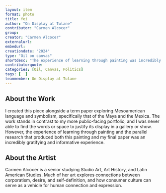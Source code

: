 ```yaml
---
layout: item
format: photo
title: Yei
author: "On Display at Tulane"
contributor: "Carmen Alcocer"
group: 
creator: "Carmen Alcocer"
externalurl: 
embedurl: 
creationdate: "2024"
type: "Oil on canvas"
shortdesc: "The experience of learning through painting was incredibly gratifying."
contributorquote: 
categories: [Oil, Canvas, Politics]
tags: [  ]
teammember: On Display at Tulane
---
```


## About the Work

I created this piece alongside a term paper exploring Mesoamerican language and symbolism, specifically that of the Maya and the Mexica. The work stands in contrast to my more public-facing portfolio, and I was never able to find the words or space to justify its display in a gallery or show. However, the experience of learning through painting and the parallel research that produced both this painting and my final paper was an incredibly gratifying and informative experience.

## About the Artist

Carmen Alcocer is a senior studying Studio Art, Art History, and Latin American Studies. Much of her art explores connections between corporatism, desire, and self-definition, and how consumer culture can serve as a vehicle for human connection and expression.
